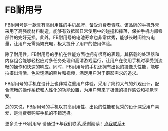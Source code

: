 # FB耐用号

FB耐用号是一款具有高耐用性的手机品牌，备受消费者青睐。该品牌的手机外壳采用了高强度材料制造，能够有效抵御日常使用中的碰撞和摔落，保护手机内部零部件的完好无损。此外，FB耐用号的电池寿命也非常优秀，能够长时间维持电量，让用户无需频繁充电，极大提升了用户的使用体验。

除了耐用性，FB耐用号的手机在性能方面也拥有很高的表现。其搭载的处理器和内存组合能够轻松应对多任务处理和高清游戏运行，让用户在使用手机时享受到流畅的操作和快速的响应。同时，FB耐用号的手机还拥有出色的摄像头性能，能够拍摄出清晰、色彩饱满的照片和视频，满足用户对于摄影需求的追求。

FB耐用号的手机在设计上也非常注重用户体验，采用了简约大气的外观设计，配合流畅的操作系统和人性化的功能设置，为用户带来了极佳的操作感受和视觉享受。

总的来说，FB耐用号的手机以其高耐用性、出色的性能和优秀的设计深受用户喜爱，是消费者购买手机的不错选择。

更多关于FB耐用号 请通过✈与我们联系,感谢阅读！[点我联系✈](https://en.G208.com)